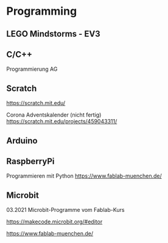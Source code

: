 # Programming


## LEGO Mindstorms - EV3

## C/C++
Programmierung AG

## Scratch
https://scratch.mit.edu/

Corona Adventskalender (nicht fertig) https://scratch.mit.edu/projects/459043311/

## Arduino

## RaspberryPi
Programmieren mit Python https://www.fablab-muenchen.de/

## Microbit

03.2021 Microbit-Programme vom Fablab-Kurs

https://makecode.microbit.org/#editor

https://www.fablab-muenchen.de/
